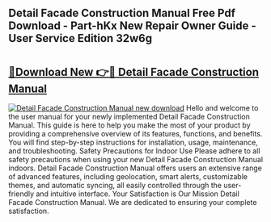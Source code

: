 ## Detail Facade Construction Manual Free Pdf Download - Part-hKx New Repair Owner Guide - User Service Edition 32w6g

# <h2><a href="http://cf13870.oget.top/?id=Detail+Facade+Construction+Manual">🔗Download New 👉🔴 Detail Facade Construction Manual</a></h2>

[![Detail Facade Construction Manual new download](https://i.imgur.com/5g1atiW.png)](http://cf13870.oget.top/?id=Detail+Facade+Construction+Manual)
Hello and welcome to the user manual for your newly implemented Detail Facade Construction Manual. This guide is here to help you make the most of your product by providing a comprehensive overview of its features, functions, and benefits. You will find step-by-step instructions for installation, usage, maintenance, and troubleshooting. Safety Precautions for Indoor Use Please adhere to all safety precautions when using your new Detail Facade Construction Manual indoors. Detail Facade Construction Manual offers users an extensive range of advanced features, including geolocation, smart alerts, customizable themes, and automatic syncing, all easily controlled through the user-friendly and intuitive interface. Your Satisfaction is Our Mission Detail Facade Construction Manual. We are dedicated to ensuring your complete satisfaction.
